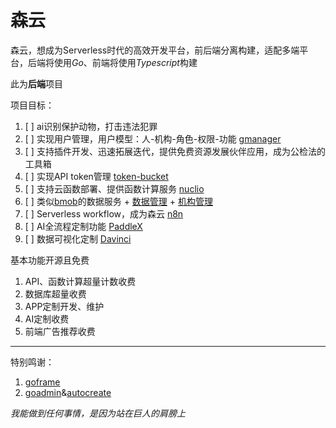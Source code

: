 # 森云

森云，想成为Serverless时代的高效开发平台，前后端分离构建，适配多端平台，后端将使用*Go*、前端将使用*Typescript*构建

此为**后端**项目

项目目标：
1. [ ] ai识别保护动物，打击违法犯罪
2. [ ] 实现用户管理，用户模型：人-机构-角色-权限-功能   [gmanager](https://github.com/goflyfox/gmanager)
3. [ ] 支持插件开发、迅速拓展迭代，提供免费资源发展伙伴应用，成为公检法的工具箱
4. [ ] 实现API token管理 [token-bucket](https://github.com/juju/ratelimit)
5. [ ] 支持云函数部署、提供函数计算服务 [nuclio](https://github.com/nuclio/nuclio)
6. [ ] 类似[bmob](https://www.bmob.cn/)的数据服务 + [数据管理](https://github.com/CrazyRocks/goadmin) + [机构管理](https://github.com/goflyfox/gmanager)
7. [ ] Serverless workflow，成为森云 [n8n](https://github.com/n8n-io/n8n)
8. [ ] AI全流程定制功能 [PaddleX](https://github.com/PaddlePaddle/PaddleX)
9. [ ] 数据可视化定制 [Davinci](https://github.com/edp963/davinci)


基本功能开源且免费
1. API、函数计算超量计数收费
2. 数据库超量收费
3. APP定制开发、维护
4. AI定制收费
5. 前端广告推荐收费

---
特别鸣谢：

1. [goframe](https://github.com/gogf/gf)
2. [goadmin](https://github.com/CrazyRocks/goadmin)&[autocreate](https://github.com/CrazyRocks/autocreate)

*我能做到任何事情，是因为站在巨人的肩膀上*
